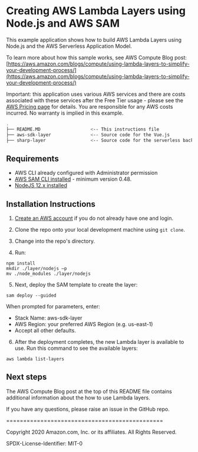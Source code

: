 # Creating AWS Lambda Layers using Node.js and AWS SAM

This example application shows how to build AWS Lambda Layers using Node.js and the AWS Serverless Application Model.

To learn more about how this sample works, see AWS Compute Blog post: [https://aws.amazon.com/blogs/compute/using-lambda-layers-to-simplify-your-development-process/](https://aws.amazon.com/blogs/compute/using-lambda-layers-to-simplify-your-development-process/)

Important: this application uses various AWS services and there are costs associated with these services after the Free Tier usage - please see the [AWS Pricing page](https://aws.amazon.com/pricing/) for details. You are responsible for any AWS costs incurred. No warranty is implied in this example.

```bash
.
├── README.MD                   <-- This instructions file
├── aws-sdk-layer               <-- Source code for the Vue.js
├── sharp-layer                 <-- Source code for the serverless backend
```

## Requirements

* AWS CLI already configured with Administrator permission
* [AWS SAM CLI installed](https://docs.aws.amazon.com/serverless-application-model/latest/developerguide/serverless-sam-cli-install.html) - minimum version 0.48.
* [NodeJS 12.x installed](https://nodejs.org/en/download/)

## Installation Instructions

1. [Create an AWS account](https://portal.aws.amazon.com/gp/aws/developer/registration/index.html) if you do not already have one and login.

2. Clone the repo onto your local development machine using `git clone`.

3. Change into the repo's directory.

4. Run:

```
npm install
mkdir ./layer/nodejs –p
mv ./node_modules ./layer/nodejs
```
5.	Next, deploy the SAM template to create the layer:
```
sam deploy --guided
```

When prompted for parameters, enter:
- Stack Name: aws-sdk-layer
- AWS Region: your preferred AWS Region (e.g. us-east-1)
- Accept all other defaults.

6.	After the deployment completes, the new Lambda layer is available to use. Run this command to see the available layers:

```
aws lambda list-layers
```

## Next steps

The AWS Compute Blog post at the top of this README file contains additional information about the how to use Lambda layers.

If you have any questions, please raise an issue in the GitHub repo.

==============================================

Copyright 2020 Amazon.com, Inc. or its affiliates. All Rights Reserved.

SPDX-License-Identifier: MIT-0
